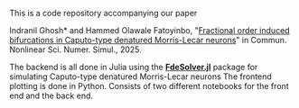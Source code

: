 This is a code repository accompanying our paper 

Indranil Ghosh* and Hammed Olawale Fatoyinbo, "[Fractional order induced bifurcations in Caputo-type denatured Morris-Lecar neurons](https://arxiv.org/abs/2502.17798)" in Commun. Nonlinear Sci. Numer. Simul., 2025.

The backend is all done in Julia using the **[FdeSolver.jl](https://github.com/JuliaTurkuDataScience/FdeSolver.jl)** package for simulating Caputo-type denatured Morris-Lecar neurons
The frontend plotting is done in Python.
Consists of two different notebooks for the front end and the back end.
      
